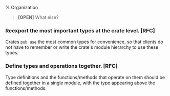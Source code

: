 % Organization

> **[OPEN]** What else?

### Reexport the most important types at the crate level. [RFC]

Crates `pub use` the most common types for convenience, so that clients do not
have to remember or write the crate's module hierarchy to use these types.

### Define types and operations together. [RFC]

Type definitions and the functions/methods that operate on them should be
defined together in a single module, with the type appearing above the
functions/methods.

